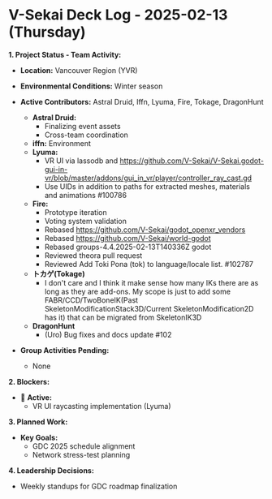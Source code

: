 # V-Sekai Deck Log - 2025-02-13 (Thursday)

**1. Project Status - Team Activity:**

- **Location:** Vancouver Region (YVR)
- **Environmental Conditions:** Winter season
- **Active Contributors:** Astral Druid, Iffn, Lyuma, Fire, Tokage, DragonHunt

  - **Astral Druid:**
    - Finalizing event assets
    - Cross-team coordination
  - **iffn:** Environment
  - **Lyuma:**
    - VR UI via lassodb and https://github.com/V-Sekai/V-Sekai.godot-gui-in-vr/blob/master/addons/gui_in_vr/player/controller_ray_cast.gd
    - Use UIDs in addition to paths for extracted meshes, materials and animations #100786 
  - **Fire:**
    - Prototype iteration
    - Voting system validation
    - Rebased https://github.com/V-Sekai/godot_openxr_vendors
    - Rebased https://github.com/V-Sekai/world-godot
    - Rebased groups-4.4.2025-02-13T140336Z godot
    - Reviewed theora pull request
    - Reviewed Add Toki Pona (tok) to language/locale list. #102787
  - **トカゲ(Tokage)**
    - I don't care and I think it make sense how many IKs there are as long as they are add-ons. My scope is just to add some FABR/CCD/TwoBoneIK(Past SkeletonModificationStack3D/Current SkeletonModification2D has it) that can be migrated from SkeletonIK3D
  - **DragonHunt**
    - (Uro) Bug fixes and docs update #102

- **Group Activities Pending:**
  - None

**2. Blockers:**

- 🛑 **Active:**
  - VR UI raycasting implementation (Lyuma)

**3. Planned Work:**

- **Key Goals:**
  - GDC 2025 schedule alignment
  - Network stress-test planning

**4. Leadership Decisions:**

- Weekly standups for GDC roadmap finalization
